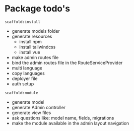 # Package todo's

```
scaffold:install
```
- generate models folder
- generate resources
    - install npm
    - install tailwindcss
    - install vue
- make admin routes file
- bind the admin routes file in the RouteServiceProvider
- multi language
- copy languages
- deployer file
- auth setup

```
scaffold:module
```
- generate model
- generate Admin controller
- generate view files
- ask questions like: model name, fields, migrations
- make the module available in the admin layout navigation